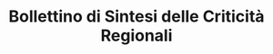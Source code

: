 ---
schema: opendataschema
title: Bollettino di Sintesi delle Criticità Regionali
organization: Servizio Idrologico - Centro Funzionale della Regione Toscana
notes: Rischi della regione toscana rilasciate da CFR Toscana. La area relativa al comune di Prato è la B. Aggiornati quotidianamente.
resources:
  - name: Rischi
    url: 'https://raw.githubusercontent.com/iltempe/opendataprato/master/rischi.xml'
    format: xml
category:
  - Ambiente
  - Meteo
maintainer: iltempe
maintainer_email: mtempestini@gmail.com
license: 'https://creativecommons.org/licenses/by/4.0/'
pubdate: 09/04/2016
---